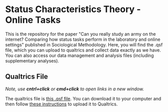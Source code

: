 # Status Characteristics Theory - Online Tasks

This is the repository for the paper "Can you really study an army on the internet? Comparing how status tasks perform in the laboratory and online settings" published in Sociological Methodology. Here, you will find the .qsf file, which you can upload to qualtrics and collect data exactly as we have. You can also access our data management and analysis files (including supplementary analyses).

## Qualtrics File
_Note, use **cntrl+click** or **cmd+click** to open links in a new window._

The qualtrics file is [this .qsf file](https://drive.google.com/file/d/1y9ns3dLAcOa_vtqM4kyQFb1K2jG16tTO/view?usp=sharing). You can download it to your computer and then follow [these instructions](https://www.qualtrics.com/support/survey-platform/survey-module/survey-tools/import-and-export-surveys) to upload it to Qualtrics. 
